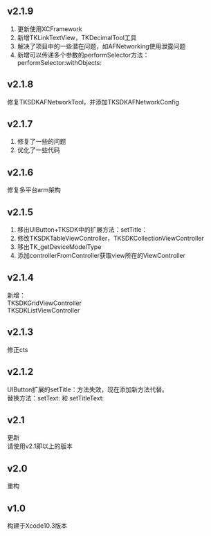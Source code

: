
## v2.1.9
1. 更新使用XCFramework
2. 新增TKLinkTextView，TKDecimalTool工具
3. 解决了项目中的一些潜在问题，如AFNetworking使用泄露问题
4. 新增可以传递多个参数的performSelector方法：performSelector:withObjects:

## v2.1.8
修复TKSDKAFNetworkTool，并添加TKSDKAFNetworkConfig

## v2.1.7
1. 修复了一些的问题
2. 优化了一些代码

## v2.1.6
修复多平台arm架构

## v2.1.5
1. 移出UIButton+TKSDK中的扩展方法：setTitle：
2. 修改TKSDKTableViewController，TKSDKCollectionViewController
3. 移出TK_getDeviceModelType
4. 添加controllerFromController获取view所在的ViewController


## v2.1.4
新增：\
TKSDKGridViewController\
TKSDKListViewController

## v2.1.3
修正cts

## v2.1.2
UIButton扩展的setTitle：方法失效，现在添加新方法代替。\
替换方法：setText: 和 setTitleText:

## v2.1
更新\
请使用v2.1即以上的版本

## v2.0
重构

## v1.0
构建于Xcode10.3版本